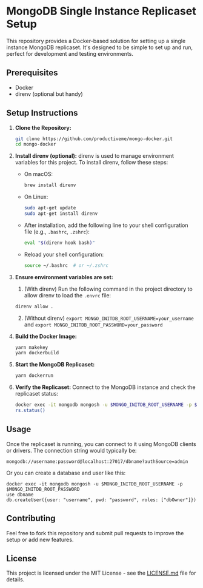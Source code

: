 # MongoDB Single Instance Replicaset Setup

This repository provides a Docker-based solution for setting up a single instance MongoDB replicaset. It's designed to be simple to set up and run, perfect for development and testing environments.

## Prerequisites

- Docker
- direnv (optional but handy)

## Setup Instructions

1. **Clone the Repository:**

   ```bash
   git clone https://github.com/productiveme/mongo-docker.git
   cd mongo-docker
   ```

2. **Install direnv (optional):**
   direnv is used to manage environment variables for this project. To install direnv, follow these steps:

   - On macOS:
     ```bash
     brew install direnv
     ```
   - On Linux:
     ```bash
     sudo apt-get update
     sudo apt-get install direnv
     ```
   - After installation, add the following line to your shell configuration file (e.g., `.bashrc`, `.zshrc`):
     ```bash
     eval "$(direnv hook bash)"
     ```
   - Reload your shell configuration:
     ```bash
     source ~/.bashrc  # or ~/.zshrc
     ```

3. **Ensure environment variables are set:**

   1. (With direnv) Run the following command in the project directory to allow direnv to load the `.envrc` file:

   ```bash
   direnv allow .
   ```

   2. (Without direnv) `export MONGO_INITDB_ROOT_USERNAME=your_username` and `export MONGO_INITDB_ROOT_PASSWORD=your_password`

4. **Build the Docker Image:**

   ```bash
   yarn makekey
   yarn dockerbuild
   ```

5. **Start the MongoDB Replicaset:**

   ```bash
   yarn dockerrun
   ```

6. **Verify the Replicaset:**
   Connect to the MongoDB instance and check the replicaset status:
   ```bash
   docker exec -it mongodb mongosh -u $MONGO_INITDB_ROOT_USERNAME -p $MONGO_INITDB_ROOT_PASSWORD
   rs.status()
   ```

## Usage

Once the replicaset is running, you can connect to it using MongoDB clients or drivers. The connection string would typically be:

```
mongodb://username:password@localhost:27017/dbname?authSource=admin
```

Or you can create a database and user like this:

```
docker exec -it mongodb mongosh -u $MONGO_INITDB_ROOT_USERNAME -p $MONGO_INITDB_ROOT_PASSWORD
use dbname
db.createUser({user: "username", pwd: "password", roles: ["dbOwner"]})
```

## Contributing

Feel free to fork this repository and submit pull requests to improve the setup or add new features.

## License

This project is licensed under the MIT License - see the [LICENSE.md](LICENSE.md) file for details.
